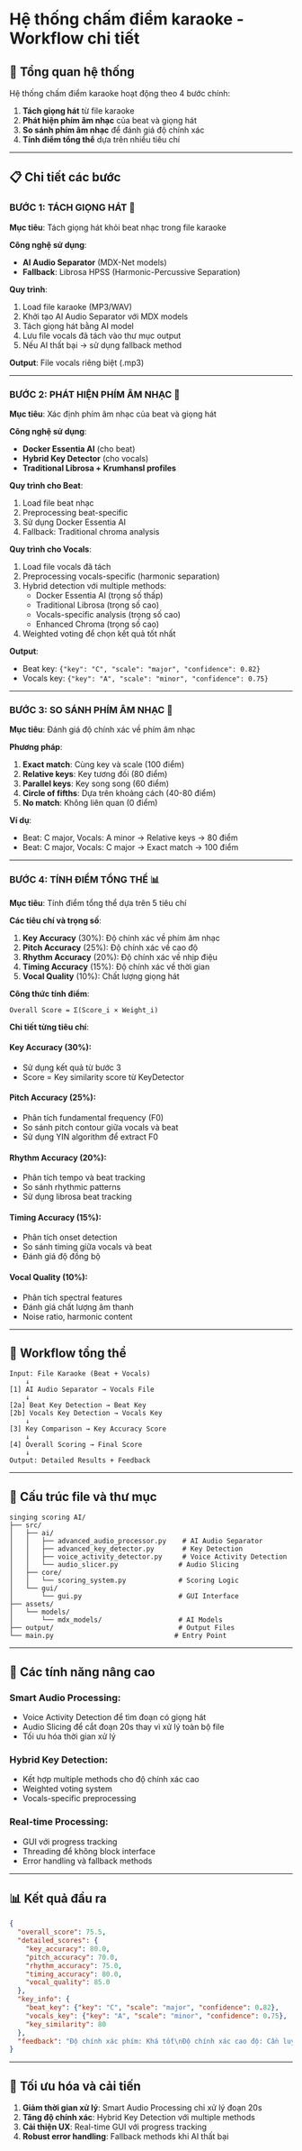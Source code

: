 # Hệ thống chấm điểm karaoke - Workflow chi tiết

## 🎯 **Tổng quan hệ thống**

Hệ thống chấm điểm karaoke hoạt động theo 4 bước chính:

1. **Tách giọng hát** từ file karaoke
2. **Phát hiện phím âm nhạc** của beat và giọng hát
3. **So sánh phím âm nhạc** để đánh giá độ chính xác
4. **Tính điểm tổng thể** dựa trên nhiều tiêu chí

---

## 📋 **Chi tiết các bước**

### **BƯỚC 1: TÁCH GIỌNG HÁT** 🎤

**Mục tiêu**: Tách giọng hát khỏi beat nhạc trong file karaoke

**Công nghệ sử dụng**:
- **AI Audio Separator** (MDX-Net models)
- **Fallback**: Librosa HPSS (Harmonic-Percussive Separation)

**Quy trình**:
1. Load file karaoke (MP3/WAV)
2. Khởi tạo AI Audio Separator với MDX models
3. Tách giọng hát bằng AI model
4. Lưu file vocals đã tách vào thư mục output
5. Nếu AI thất bại → sử dụng fallback method

**Output**: File vocals riêng biệt (.mp3)

---

### **BƯỚC 2: PHÁT HIỆN PHÍM ÂM NHẠC** 🎹

**Mục tiêu**: Xác định phím âm nhạc của beat và giọng hát

**Công nghệ sử dụng**:
- **Docker Essentia AI** (cho beat)
- **Hybrid Key Detector** (cho vocals)
- **Traditional Librosa + Krumhansl profiles**

**Quy trình cho Beat**:
1. Load file beat nhạc
2. Preprocessing beat-specific
3. Sử dụng Docker Essentia AI
4. Fallback: Traditional chroma analysis

**Quy trình cho Vocals**:
1. Load file vocals đã tách
2. Preprocessing vocals-specific (harmonic separation)
3. Hybrid detection với multiple methods:
   - Docker Essentia AI (trọng số thấp)
   - Traditional Librosa (trọng số cao)
   - Vocals-specific analysis (trọng số cao)
   - Enhanced Chroma (trọng số cao)
4. Weighted voting để chọn kết quả tốt nhất

**Output**: 
- Beat key: `{"key": "C", "scale": "major", "confidence": 0.82}`
- Vocals key: `{"key": "A", "scale": "minor", "confidence": 0.75}`

---

### **BƯỚC 3: SO SÁNH PHÍM ÂM NHẠC** 🎵

**Mục tiêu**: Đánh giá độ chính xác về phím âm nhạc

**Phương pháp**:
1. **Exact match**: Cùng key và scale (100 điểm)
2. **Relative keys**: Key tương đối (80 điểm)
3. **Parallel keys**: Key song song (60 điểm)
4. **Circle of fifths**: Dựa trên khoảng cách (40-80 điểm)
5. **No match**: Không liên quan (0 điểm)

**Ví dụ**:
- Beat: C major, Vocals: A minor → Relative keys → 80 điểm
- Beat: C major, Vocals: C major → Exact match → 100 điểm

---

### **BƯỚC 4: TÍNH ĐIỂM TỔNG THỂ** 📊

**Mục tiêu**: Tính điểm tổng thể dựa trên 5 tiêu chí

**Các tiêu chí và trọng số**:
1. **Key Accuracy** (30%): Độ chính xác về phím âm nhạc
2. **Pitch Accuracy** (25%): Độ chính xác về cao độ
3. **Rhythm Accuracy** (20%): Độ chính xác về nhịp điệu
4. **Timing Accuracy** (15%): Độ chính xác về thời gian
5. **Vocal Quality** (10%): Chất lượng giọng hát

**Công thức tính điểm**:
```
Overall Score = Σ(Score_i × Weight_i)
```

**Chi tiết từng tiêu chí**:

#### **Key Accuracy (30%)**:
- Sử dụng kết quả từ bước 3
- Score = Key similarity score từ KeyDetector

#### **Pitch Accuracy (25%)**:
- Phân tích fundamental frequency (F0)
- So sánh pitch contour giữa vocals và beat
- Sử dụng YIN algorithm để extract F0

#### **Rhythm Accuracy (20%)**:
- Phân tích tempo và beat tracking
- So sánh rhythmic patterns
- Sử dụng librosa beat tracking

#### **Timing Accuracy (15%)**:
- Phân tích onset detection
- So sánh timing giữa vocals và beat
- Đánh giá độ đồng bộ

#### **Vocal Quality (10%)**:
- Phân tích spectral features
- Đánh giá chất lượng âm thanh
- Noise ratio, harmonic content

---

## 🔄 **Workflow tổng thể**

```
Input: File Karaoke (Beat + Vocals)
    ↓
[1] AI Audio Separator → Vocals File
    ↓
[2a] Beat Key Detection → Beat Key
[2b] Vocals Key Detection → Vocals Key
    ↓
[3] Key Comparison → Key Accuracy Score
    ↓
[4] Overall Scoring → Final Score
    ↓
Output: Detailed Results + Feedback
```

---

## 📁 **Cấu trúc file và thư mục**

```
singing scoring AI/
├── src/
│   ├── ai/
│   │   ├── advanced_audio_processor.py    # AI Audio Separator
│   │   ├── advanced_key_detector.py       # Key Detection
│   │   ├── voice_activity_detector.py     # Voice Activity Detection
│   │   └── audio_slicer.py               # Audio Slicing
│   ├── core/
│   │   └── scoring_system.py             # Scoring Logic
│   └── gui/
│       └── gui.py                        # GUI Interface
├── assets/
│   └── models/
│       └── mdx_models/                   # AI Models
├── output/                               # Output Files
└── main.py                              # Entry Point
```

---

## 🎯 **Các tính năng nâng cao**

### **Smart Audio Processing**:
- Voice Activity Detection để tìm đoạn có giọng hát
- Audio Slicing để cắt đoạn 20s thay vì xử lý toàn bộ file
- Tối ưu hóa thời gian xử lý

### **Hybrid Key Detection**:
- Kết hợp multiple methods cho độ chính xác cao
- Weighted voting system
- Vocals-specific preprocessing

### **Real-time Processing**:
- GUI với progress tracking
- Threading để không block interface
- Error handling và fallback methods

---

## 📊 **Kết quả đầu ra**

```json
{
  "overall_score": 75.5,
  "detailed_scores": {
    "key_accuracy": 80.0,
    "pitch_accuracy": 70.0,
    "rhythm_accuracy": 75.0,
    "timing_accuracy": 80.0,
    "vocal_quality": 85.0
  },
  "key_info": {
    "beat_key": {"key": "C", "scale": "major", "confidence": 0.82},
    "vocals_key": {"key": "A", "scale": "minor", "confidence": 0.75},
    "key_similarity": 80
  },
  "feedback": "Độ chính xác phím: Khá tốt\nĐộ chính xác cao độ: Cần luyện tập nhiều hơn"
}
```

---

## 🚀 **Tối ưu hóa và cải tiến**

1. **Giảm thời gian xử lý**: Smart Audio Processing chỉ xử lý đoạn 20s
2. **Tăng độ chính xác**: Hybrid Key Detection với multiple methods
3. **Cải thiện UX**: Real-time GUI với progress tracking
4. **Robust error handling**: Fallback methods khi AI thất bại
